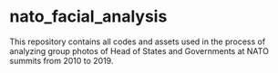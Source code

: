 # nato_facial_analysis
This repository contains all codes and assets used in the process of analyzing group photos of Head of States and Governments at NATO summits from 2010 to 2019.
